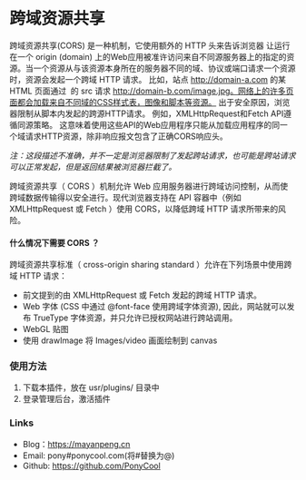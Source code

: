 # 跨域资源共享

跨域资源共享(CORS) 是一种机制，它使用额外的 HTTP 头来告诉浏览器 让运行在一个 origin (domain)
上的Web应用被准许访问来自不同源服务器上的指定的资源。当一个资源从与该资源本身所在的服务器不同的域、协议或端口请求一个资源时，资源会发起一个跨域
HTTP 请求。
比如，站点 http://domain-a.com 的某 HTML 页面通过 <img> 的 src
请求 http://domain-b.com/image.jpg。网络上的许多页面都会加载来自不同域的CSS样式表，图像和脚本等资源。
出于安全原因，浏览器限制从脚本内发起的跨源HTTP请求。 例如，XMLHttpRequest和Fetch API遵循同源策略。
这意味着使用这些API的Web应用程序只能从加载应用程序的同一个域请求HTTP资源，除非响应报文包含了正确CORS响应头。

*注：这段描述不准确，并不一定是浏览器限制了发起跨站请求，也可能是跨站请求可以正常发起，但是返回结果被浏览器拦截了。*

跨域资源共享（ CORS ）机制允许 Web 应用服务器进行跨域访问控制，从而使跨域数据传输得以安全进行。现代浏览器支持在 API 容器中（例如
XMLHttpRequest 或 Fetch ）使用 CORS，以降低跨域 HTTP 请求所带来的风险。

#### 什么情况下需要 CORS ？

跨域资源共享标准（ cross-origin sharing standard ）允许在下列场景中使用跨域 HTTP 请求：

- 前文提到的由 XMLHttpRequest 或 Fetch 发起的跨域 HTTP 请求。
- Web 字体 (CSS 中通过 @font-face 使用跨域字体资源), 因此，网站就可以发布 TrueType 字体资源，并只允许已授权网站进行跨站调用。
- WebGL 贴图
- 使用 drawImage 将 Images/video 画面绘制到 canvas

### 使用方法

1. 下载本插件，放在 usr/plugins/ 目录中
2. 登录管理后台，激活插件

### Links

- Blog：https://mayanpeng.cn
- Email: pony#ponycool.com(将#替换为@)
- Github: https://github.com/PonyCool
